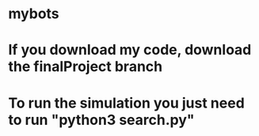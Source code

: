 # mybots

# If you download my code, download the finalProject branch

# To run the simulation you just need to run "python3 search.py"

